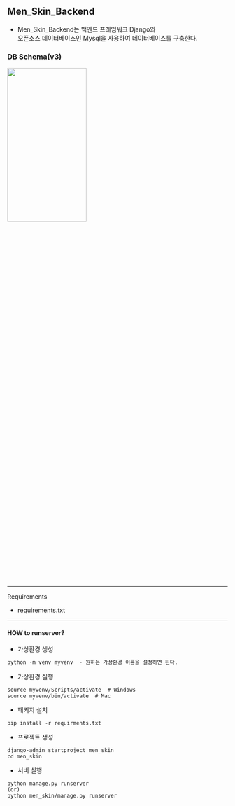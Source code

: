 ## Men_Skin_Backend
- Men_Skin_Backend는 백엔드 프레임워크 Django와 <br>
  오픈소스 데이터베이스인 Mysql을 사용하여 데이터베이스를 구축한다.

### DB Schema(v3)
<img src= "https://user-images.githubusercontent.com/79985009/127145832-32347d1e-4d01-4dfa-abdb-1f4e67c4eaa0.png" width="60%" height="30%">

---
Requirements
- requirements.txt
---
#### HOW to runserver?
- 가상환경 생성
```python
python -m venv myvenv  - 원하는 가상환경 이름을 설정하면 된다.
```

- 가상환경 실행
```shell
source myvenv/Scripts/activate  # Windows
source myvenv/bin/activate  # Mac
```

- 패키지 설치
```pip install -r requirments.txt
pip install -r requirments.txt
```

- 프로젝트 생성
~~~
django-admin startproject men_skin
cd men_skin
~~~

- 서버 실행
~~~
python manage.py runserver
(or)
python men_skin/manage.py runserver
~~~




